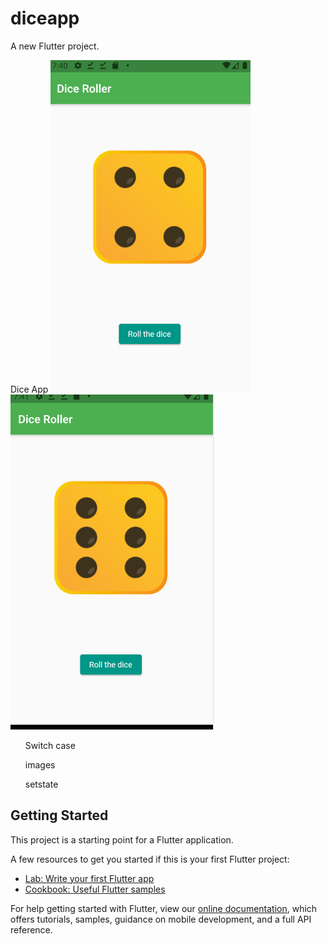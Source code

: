 # diceapp

A new Flutter project.

Dice App
<img src="images/dice1.png">
<img src="images/dice2.png">

<ul>Switch case</ul>
<ul>images</ul>
<ul>setstate</ul>

## Getting Started

This project is a starting point for a Flutter application.

A few resources to get you started if this is your first Flutter project:

- [Lab: Write your first Flutter app](https://flutter.dev/docs/get-started/codelab)
- [Cookbook: Useful Flutter samples](https://flutter.dev/docs/cookbook)

For help getting started with Flutter, view our
[online documentation](https://flutter.dev/docs), which offers tutorials,
samples, guidance on mobile development, and a full API reference.
